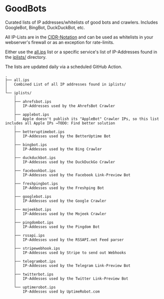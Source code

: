 # GoodBots
Curated lists of IP addresses/whitelists of good bots and crawlers. Includes GoogleBot, BingBot, DuckDuckBot, etc.

All IP-Lists are in the [CIDR-Notation](https://en.wikipedia.org/wiki/Classless_Inter-Domain_Routing) and can be used as whitelists in your webserver's firewall or as an exception for rate-limits.

Either use the [all.ips](all.ips) list or a specific service's list of IP-Addresses found in the [iplists/](iplists/) directory.

The lists are updated daily via a scheduled GitHub Action.
<!-- TODO: Better Readme -->
  
```
.
├── all.ips 
│   Combined List of all IP addresses found in iplists/
│
└── iplists/
    │
    ├── ahrefsbot.ips
    │   IP-Addresses used by the AhrefsBot Crawler
    │   
    ├── applebot.ips
    │   Apple doesn't publish its "AppleBot" Crawler IPs, so this list includes all Apple IPs →TODO: Find better solution
    │   
    ├── betteruptimebot.ips
    │   IP-Addesses used by the BetterUptime Bot
    │   
    ├── bingbot.ips
    │   IP-Addesses used by the Bing Crawler
    │   
    ├── duckduckbot.ips
    │   IP-Addesses used by the DuckDuckGo Crawler
    │   
    ├── facebookbot.ips
    │   IP-Addesses used by the Facebook Link-Preview Bot
    │   
    ├── freshpingbot.ips
    │   IP-Addesses used by the Freshping Bot
    │   
    ├── googlebot.ips
    │   IP-Addesses used by the Google Crawler
    │   
    ├── mojeekbot.ips
    │   IP-Addesses used by the Mojeek Crawler
    │   
    ├── pingdombot.ips
    │   IP-Addesses used by the Pingdom Bot
    │   
    ├── rssapi.ips
    │   IP-Addesses used by the RSSAPI.net Feed parser
    │   
    ├── stripewebhook.ips
    │   IP-Addesses used by Stripe to send out Webhooks
    │   
    ├── telegrambot.ips
    │   IP-Addesses used by the Telegram Link-Preview Bot
    │   
    ├── twitterbot.ips
    │   IP-Addesses used by the Twitter Link-Preview Bot
    │
    └── uptimerobot.ips 
        IP-Addesses used by UptimeRobot.com
        
```
